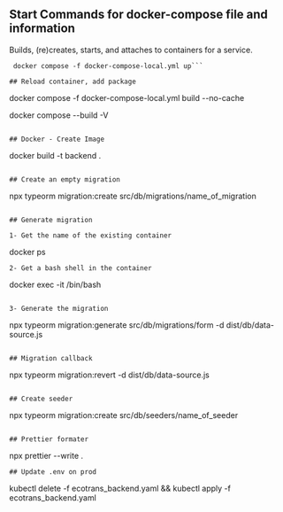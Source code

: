## Start Commands for docker-compose file and information

Builds, (re)creates, starts, and attaches to containers for a service.

````
 docker compose -f docker-compose-local.yml up```

## Reload container, add package

````

docker compose -f docker-compose-local.yml build --no-cache

docker compose  --build -V

```

## Docker - Create Image

```

docker build -t backend .

```

## Create an empty migration

```

npx typeorm migration:create src/db/migrations/name_of_migration

```

## Generate migration

1- Get the name of the existing container

```

docker ps

```
2- Get a bash shell in the container

```

docker exec -it <container name> /bin/bash

```

3- Generate the migration

```

npx typeorm migration:generate src/db/migrations/form -d dist/db/data-source.js

```

## Migration callback
```

npx typeorm migration:revert -d dist/db/data-source.js

```

## Create seeder

```

npx typeorm migration:create src/db/seeders/name_of_seeder

```

## Prettier formater

```

npx prettier --write .

```
## Update .env on prod

```

kubectl delete -f ecotrans_backend.yaml && kubectl apply -f ecotrans_backend.yaml

```

```
